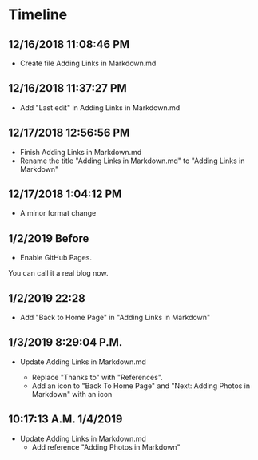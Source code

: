# Timeline

## 12/16/2018 11:08:46 PM

- Create file Adding Links in Markdown.md

## 12/16/2018 11:37:27 PM

- Add "Last edit" in Adding Links in Markdown.md

## 12/17/2018 12:56:56 PM

- Finish Adding Links in Markdown.md
- Rename the title "Adding Links in Markdown.md" to "Adding Links in Markdown"

## 12/17/2018 1:04:12 PM

- A minor format change

## 1/2/2019 Before

- Enable GitHub Pages.

You can call it a real blog now.

## 1/2/2019 22:28

- Add "Back to Home Page" in "Adding Links in Markdown"

## 1/3/2019  8:29:04 P.M.

- Update Adding Links in Markdown.md

	- Replace "Thanks to" with "References".
	- Add an icon to "Back To Home Page" and "Next: Adding Photos in Markdown" with an icon

## 10:17:13 A.M. 1/4/2019

- Update Adding Links in Markdown.md
	- Add reference "Adding Photos in Markdown"